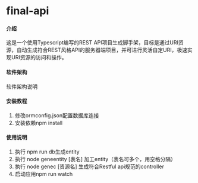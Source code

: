 # final-api

#### 介绍
这是一个使用Typescript编写的REST API项目生成脚手架，目标是通过URI资源，自动生成符合REST风格API的服务器端项目，并可进行灵活自定URI，极速实现URI资源的访问和操作。

#### 软件架构
软件架构说明


#### 安装教程

1.  修改ormconfig.json配置数据库连接
2.  安装依赖npm install


#### 使用说明

1.  执行 npm run db生成entity
2.  执行 node geneentity [表名] 加工entity（表名可多个，用空格分隔）
3.  执行 node genec [资源名] 生成符合Restful api规范的controller
4.  启动应用npm run watch 


